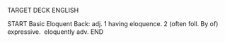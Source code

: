 TARGET DECK
ENGLISH

START
Basic
Eloquent
Back: adj. 1 having eloquence. 2 (often foll. By of) expressive.  eloquently adv.
END
